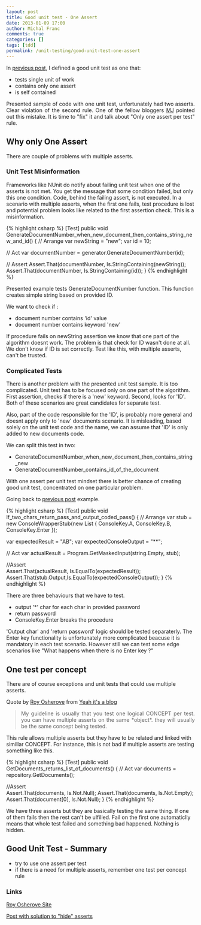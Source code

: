 ```yaml
---
layout: post
title: Good unit test - One Assert
date: 2013-01-09 17:00
author: Michal Franc
comments: true
categories: []
tags: [tdd]
permalink: /unit-testing/good-unit-test-one-assert
---
```

In <a href="http://www.mfranc.com/unit-testing/unit-test-code-with-static-method-console-write/">previous post</a>, I defined a good unit test as one that:
<ul>
	<li>tests single unit of work</li>
	<li>contains only one assert</li>
	<li>is self contained</li>
</ul>
<p align="justify">Presented sample of code with one unit test, unfortunately had two asserts. Clear violation of the second rule. One of the fellow bloggers <a href="http://macjedrzejewski.wordpress.com/">MJ</a> pointed out this mistake. It is time to "fix" it and talk about "Only one assert per test" rule.</p>

<h2>Why only One Assert</h2>
There are couple of problems with multiple asserts.
<h3>Unit Test Misinformation</h3>
Frameworks like NUnit do notify about failing unit test when one of the asserts is not met. You get the message that some condition failed, but only this one condition. Code, behind the failing assert, is not executed. In a scenario with multiple asserts, when the first one fails, test procedure is lost and potential problem looks like related to the first assertion check. This is a misinformation.

{% highlight csharp %}
[Test]
public void GenerateDocumentNumber_when_new_document_then_contains_string_new_and_id()
{
  // Arrange
  var newString = "new";
  var id = 10;

  // Act
  var documentNumber = generator.GenerateDocumentNumber(id);

  // Assert
  Assert.That(documentNumber, Is.StringContaining(newString));
  Assert.That(documentNumber, Is.StringContaining(id));
}
{% endhighlight %}

Presented example tests GenerateDocumentNumber function. This function creates simple string based on provided ID.

We want to check if :
<ul>
	<li>document number contains 'id' value</li>
	<li>document number contains keyword 'new'</li>
</ul>
If procedure fails on newString assertion we know that one part of the algorithm doesnt work. The problem is that check for ID wasn't done at all. We don't know if ID is set correctly. Test like this, with multiple asserts, can't be trusted.
<h3>Complicated Tests</h3>
There is another problem with the presented unit test sample. It is too complicated. Unit test has to be focused only on one part of the algorithm. First assertion, checks if there is a 'new' keyword. Second, looks for 'ID'. Both of these scenarios are great candidates for separate test.

Also, part of the code responsible for the 'ID', is probably more general and doesnt apply only to 'new' documents scenario. It is misleading, based solely on the unit test code and the name, we can assume that 'ID' is only added to new documents code.

We can split this test in two:
<ul>
	<li>GenerateDocumentNumber_when_new_document_then_contains_string_new</li>
	<li>GenerateDocumentNumber_contains_id_of_the_document</li>
</ul>
With one assert per unit test mindset there is better chance of creating good unit test, concentrated on one particular problem.

Going back to <a href="http://www.mfranc.com/unit-testing/unit-test-code-with-static-method-console-write/">previous post</a> example.

{% highlight csharp %}
[Test]
public void If_two_chars_return_pass_and_output_coded_pass()
{
   // Arrange
   var stub = new ConsoleWrapperStub(new List
   { ConsoleKey.A, ConsoleKey.B, ConsoleKey.Enter });

   var expectedResult = "AB";
   var expectedConsoleOutput = "**";

   // Act
   var actualResult = Program.GetMaskedInput(string.Empty, stub);

   //Assert     
   Assert.That(actualResult, Is.EqualTo(expectedResult));
   Assert.That(stub.Output,Is.EqualTo(expectedConsoleOutput));
}
{% endhighlight %}

There are three behaviours that we have to test.
<ul>
	<li>output '*' char for each char in provided password</li>
	<li>return password</li>
	<li>ConsoleKey.Enter breaks the procedure</li>
</ul>
'Output char' and 'return password' logic should be tested separaterly. The Enter key functionality is unfortunately more complicated beacuse it is mandatory in each test scenario. However still we can test some edge scenarios like "What happens when there is no Enter key ?"
<h2>One test per concept</h2>
There are of course exceptions and unit tests that could use multiple asserts.

Quote by <a href="http://osherove.com/">Roy Osherove</a> from <a href="http://www.owenpellegrin.com/blog/testing/how-do-you-solve-multiple-asserts/">Yeah it's a blog</a>
<blockquote>
<p align="justify">My guideline is usually that you test one logical CONCEPT per test. you can have multiple asserts on the same *object*. they will usually be the same concept being tested.</p>
</blockquote>
This rule allows multiple asserts but they have to be related and linked with simillar CONCEPT. For instance, this is not bad if multiple asserts are testing something like this.

{% highlight csharp %}
[Test]
public void GetDocuments_returns_list_of_documents()
{
   // Act
   var documents = repository.GetDocuments();

   //Assert     
   Assert.That(documents, Is.Not.Null);
   Assert.That(documents, Is.Not.Empty);
   Assert.That(document[0], Is.Not.Null);
}
{% endhighlight %}

We have three asserts but they are basically testing the same thing. If one of them fails then the rest can't be ulfilled. Fail on the first one automaticlly means that whole test failed and something bad happened. Nothing is hidden.
<h2>Good Unit Test - Summary</h2>
<ul>
	<li>try to use one assert per test</li>
	<li>if there is a need for multiple asserts, remember one test per concept rule</li>
</ul>
<h3>Links</h3>
<a href="http://osherove.com/">Roy Osherove Site</a>

<a href="http://www.owenpellegrin.com/blog/testing/how-do-you-solve-multiple-asserts/">Post with solution to "hide" asserts</a>
